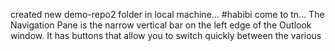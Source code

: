 created new demo-repo2 folder in local machine...
#habibi come to tn...
The Navigation Pane is the narrow vertical bar on the left edge of the Outlook window. It has buttons that allow you to switch quickly between the various 